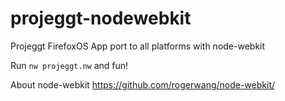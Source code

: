 projeggt-nodewebkit
===================

Projeggt FirefoxOS App port to all platforms with node-webkit

Run `nw projeggt.nw` and fun!

About node-webkit https://github.com/rogerwang/node-webkit/
